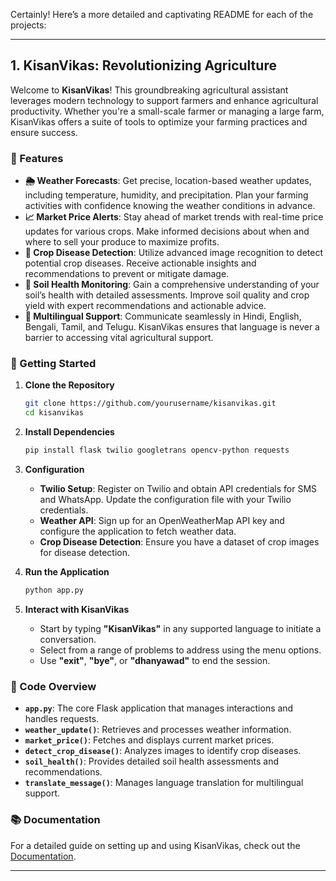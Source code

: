 Certainly! Here’s a more detailed and captivating README for each of the projects:

---

## 1. **KisanVikas: Revolutionizing Agriculture**

Welcome to **KisanVikas**! This groundbreaking agricultural assistant leverages modern technology to support farmers and enhance agricultural productivity. Whether you're a small-scale farmer or managing a large farm, KisanVikas offers a suite of tools to optimize your farming practices and ensure success.

### 🌟 Features

- **🌦️ Weather Forecasts**: Get precise, location-based weather updates, including temperature, humidity, and precipitation. Plan your farming activities with confidence knowing the weather conditions in advance.
- **📈 Market Price Alerts**: Stay ahead of market trends with real-time price updates for various crops. Make informed decisions about when and where to sell your produce to maximize profits.
- **🦠 Crop Disease Detection**: Utilize advanced image recognition to detect potential crop diseases. Receive actionable insights and recommendations to prevent or mitigate damage.
- **🌱 Soil Health Monitoring**: Gain a comprehensive understanding of your soil’s health with detailed assessments. Improve soil quality and crop yield with expert recommendations and actionable advice.
- **💬 Multilingual Support**: Communicate seamlessly in Hindi, English, Bengali, Tamil, and Telugu. KisanVikas ensures that language is never a barrier to accessing vital agricultural support.

### 🚀 Getting Started

1. **Clone the Repository**

   ```bash
   git clone https://github.com/yourusername/kisanvikas.git
   cd kisanvikas
   ```

2. **Install Dependencies**

   ```bash
   pip install flask twilio googletrans opencv-python requests
   ```

3. **Configuration**

   - **Twilio Setup**: Register on Twilio and obtain API credentials for SMS and WhatsApp. Update the configuration file with your Twilio credentials.
   - **Weather API**: Sign up for an OpenWeatherMap API key and configure the application to fetch weather data.
   - **Crop Disease Detection**: Ensure you have a dataset of crop images for disease detection.

4. **Run the Application**

   ```bash
   python app.py
   ```

5. **Interact with KisanVikas**

   - Start by typing **"KisanVikas"** in any supported language to initiate a conversation.
   - Select from a range of problems to address using the menu options.
   - Use **"exit"**, **"bye"**, or **"dhanyawad"** to end the session.

### 🧩 Code Overview

- **`app.py`**: The core Flask application that manages interactions and handles requests.
- **`weather_update()`**: Retrieves and processes weather information.
- **`market_price()`**: Fetches and displays current market prices.
- **`detect_crop_disease()`**: Analyzes images to identify crop diseases.
- **`soil_health()`**: Provides detailed soil health assessments and recommendations.
- **`translate_message()`**: Manages language translation for multilingual support.

### 📚 Documentation

For a detailed guide on setting up and using KisanVikas, check out the [Documentation](https://github.com/yourusername/kisanvikas/docs).

---
